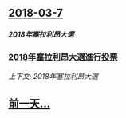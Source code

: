 ## [2018-03-7](/news/2018/03/7/index.md)

##### 2018年塞拉利昂大選
### [2018年塞拉利昂大選進行投票 ](/news/2018/03/7/2018年塞拉利昂大選進行投票.md)
_上下文: 2018年塞拉利昂大選_

## [前一天...](/news/2018/03/6/index.md)

